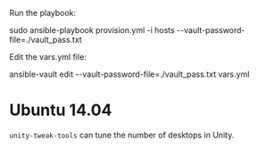 Run the playbook:

  sudo ansible-playbook provision.yml -i hosts --vault-password-file=./vault_pass.txt

Edit the vars.yml file:

  ansible-vault edit --vault-password-file=./vault_pass.txt vars.yml

# Ubuntu 14.04
`unity-tweak-tools` can tune the number of desktops in Unity.

